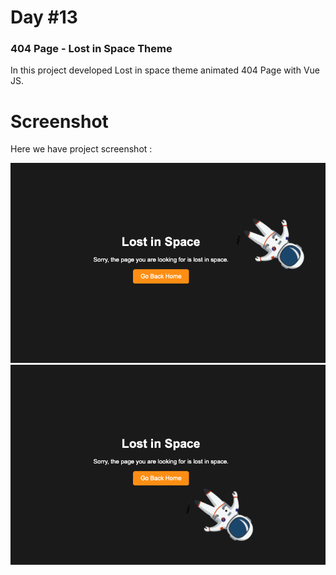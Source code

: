# Day #13

### 404 Page - Lost in Space Theme
In this project developed Lost in space theme animated 404 Page with Vue JS.

# Screenshot
Here we have project screenshot :

![screenshot](screenshot-1.png)
![screenshot](screenshot-2.png)